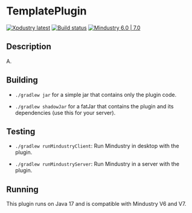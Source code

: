 # TemplatePlugin

[![Xpdustry latest](https://repo.xpdustry.fr/api/badge/latest/releases/fr/xpdustry/router?color=00FFFF&name=Router&prefix=v)](https://github.com/Xpdustry/Router/releases)
[![Build status](https://github.com/Xpdustry/Router/actions/workflows/build.yml/badge.svg?branch=master&event=push)](https://github.com/Xpdustry/Router/actions/workflows/build.yml)
[![Mindustry 6.0 | 7.0 ](https://img.shields.io/badge/Mindustry-6.0%20%7C%207.0-ffd37f)](https://github.com/Anuken/Mindustry/releases)

## Description

A.

## Building

- `./gradlew jar` for a simple jar that contains only the plugin code.

- `./gradlew shadowJar` for a fatJar that contains the plugin and its dependencies (use this for
  your server).

## Testing

- `./gradlew runMindustryClient`: Run Mindustry in desktop with the plugin.

- `./gradlew runMindustryServer`: Run Mindustry in a server with the plugin.

## Running

This plugin runs on Java 17 and is compatible with Mindustry V6 and V7.
